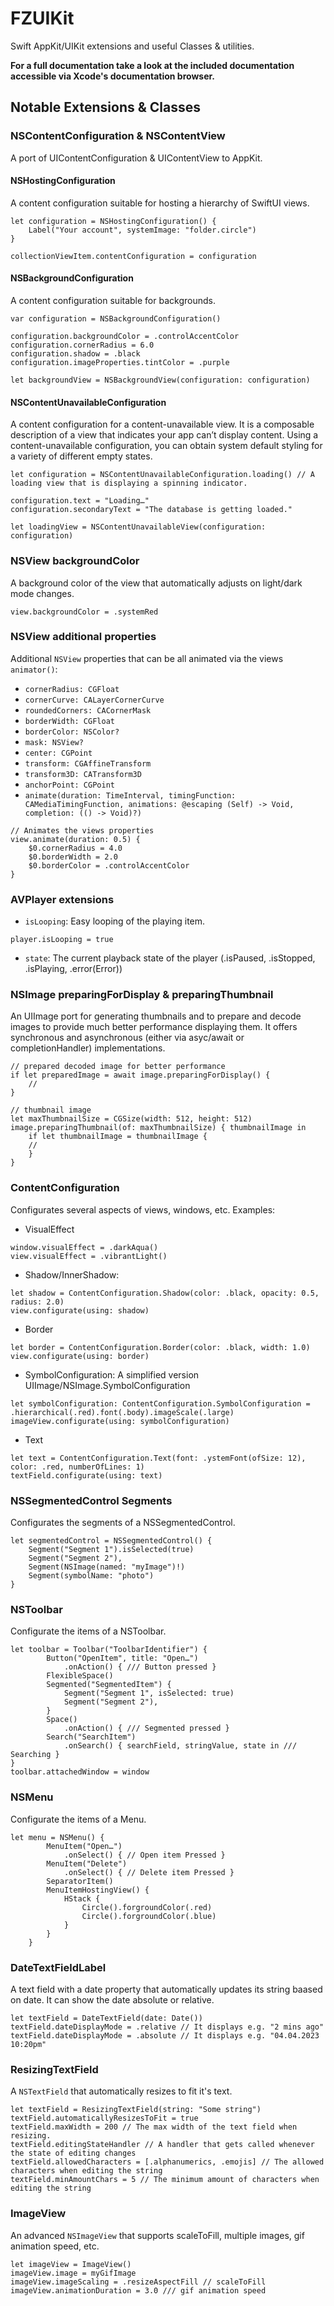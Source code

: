 # FZUIKit

Swift AppKit/UIKit extensions and useful Classes & utilities.

**For a full documentation take a look at the included documentation accessible via Xcode's documentation browser.**

## Notable Extensions & Classes

### NSContentConfiguration & NSContentView
A port of UIContentConfiguration & UIContentView to AppKit.

#### NSHostingConfiguration
A content configuration suitable for hosting a hierarchy of SwiftUI views.

```
let configuration = NSHostingConfiguration() {
    Label("Your account", systemImage: "folder.circle")
}

collectionViewItem.contentConfiguration = configuration
```

#### NSBackgroundConfiguration
A content configuration suitable for backgrounds.

```
var configuration = NSBackgroundConfiguration()

configuration.backgroundColor = .controlAccentColor
configuration.cornerRadius = 6.0
configuration.shadow = .black
configuration.imageProperties.tintColor = .purple

let backgroundView = NSBackgroundView(configuration: configuration)
```

#### NSContentUnavailableConfiguration
A content configuration for a content-unavailable view. It is a composable description of a view that indicates your app can’t display content. Using a content-unavailable configuration, you can obtain system default styling for a variety of different empty states. 

```
let configuration = NSContentUnavailableConfiguration.loading() // A loading view that is displaying a spinning indicator.

configuration.text = "Loading…"
configuration.secondaryText = "The database is getting loaded."

let loadingView = NSContentUnavailableView(configuration: configuration)
```

### NSView backgroundColor
A background color of the view that automatically adjusts on light/dark mode changes.

```
view.backgroundColor = .systemRed
```

### NSView additional properties
Additional `NSView` properties that can be all animated via the views `animator()`:
- `cornerRadius: CGFloat`
- `cornerCurve: CALayerCornerCurve`
- `roundedCorners: CACornerMask`
- `borderWidth: CGFloat`
- `borderColor: NSColor? `
- `mask: NSView?`
- `center: CGPoint`
- `transform: CGAffineTransform`
- `transform3D: CATransform3D`
- `anchorPoint: CGPoint`
- `animate(duration: TimeInterval, timingFunction: CAMediaTimingFunction, animations: @escaping (Self) -> Void, completion: (() -> Void)?)`
```
// Animates the views properties
view.animate(duration: 0.5) {
    $0.cornerRadius = 4.0
    $0.borderWidth = 2.0
    $0.borderColor = .controlAccentColor
}
```

### AVPlayer extensions
- `isLooping`: Easy looping of the playing item.
```
player.isLooping = true
```
- `state`: The current playback state of the player (.isPaused, .isStopped, .isPlaying, .error(Error))

### NSImage preparingForDisplay & preparingThumbnail
An UIImage port for generating thumbnails and to prepare and decode images to provide much better performance displaying them. It offers synchronous and asynchronous (either via asyc/await or completionHandler) implementations.

```
// prepared decoded image for better performance
if let preparedImage = await image.preparingForDisplay() {
    //
}

// thumbnail image
let maxThumbnailSize = CGSize(width: 512, height: 512)
image.preparingThumbnail(of: maxThumbnailSize) { thumbnailImage in
    if let thumbnailImage = thumbnailImage {
    //
    }
}
```

### ContentConfiguration
Configurates several aspects of views, windows, etc. Examples:
- VisualEffect
```
window.visualEffect = .darkAqua()
view.visualEffect = .vibrantLight()
```
- Shadow/InnerShadow:
```
let shadow = ContentConfiguration.Shadow(color: .black, opacity: 0.5, radius: 2.0)
view.configurate(using: shadow)
```
- Border
```
let border = ContentConfiguration.Border(color: .black, width: 1.0)
view.configurate(using: border)
```
- SymbolConfiguration: A simplified version UIImage/NSImage.SymbolConfiguration
```
let symbolConfiguration: ContentConfiguration.SymbolConfiguration = .hierarchical(.red).font(.body).imageScale(.large)
imageView.configurate(using: symbolConfiguration)
```
- Text
```
let text = ContentConfiguration.Text(font: .ystemFont(ofSize: 12), color: .red, numberOfLines: 1)
textField.configurate(using: text)
```

### NSSegmentedControl Segments
Configurates the segments of a NSSegmentedControl.
```
let segmentedControl = NSSegmentedControl() {
    Segment("Segment 1").isSelected(true)
    Segment("Segment 2"), 
    Segment(NSImage(named: "myImage")!)
    Segment(symbolName: "photo")
}
```

### NSToolbar
Configurate the items of a NSToolbar.
```
let toolbar = Toolbar("ToolbarIdentifier") {
        Button("OpenItem", title: "Open…")
            .onAction() { /// Button pressed }
        FlexibleSpace()
        Segmented("SegmentedItem") {
            Segment("Segment 1", isSelected: true)
            Segment("Segment 2"), 
        }
        Space()
            .onAction() { /// Segmented pressed }
        Search("SearchItem")
            .onSearch() { searchField, stringValue, state in /// Searching }
}
toolbar.attachedWindow = window
```

### NSMenu
Configurate the items of a Menu.
```
let menu = NSMenu() {
        MenuItem("Open…")
            .onSelect() { // Open item Pressed }
        MenuItem("Delete")
            .onSelect() { // Delete item Pressed }
        SeparatorItem()
        MenuItemHostingView() {
            HStack {
                Circle().forgroundColor(.red)
                Circle().forgroundColor(.blue)
            }
        }
    }
```

### DateTextFieldLabel
A text field with a date property that automatically updates its string baased on date. It can show the date absolute or relative.
```
let textField = DateTextField(date: Date())
textField.dateDisplayMode = .relative // It displays e.g. "2 mins ago"
textField.dateDisplayMode = .absolute // It displays e.g. "04.04.2023 10:20pm"
```

### ResizingTextField
A `NSTextField` that automatically resizes to fit it's text.
```
let textField = ResizingTextField(string: "Some string")
textField.automaticallyResizesToFit = true
textField.maxWidth = 200 // The max width of the text field when resizing.
textField.editingStateHandler // A handler that gets called whenever the state of editing changes
textField.allowedCharacters = [.alphanumerics, .emojis] // The allowed characters when editing the string
textField.minAmountChars = 5 // The minimum amount of characters when editing the string
```

### ImageView
An advanced `NSImageView` that supports scaleToFill, multiple images, gif animation speed, etc.
```
let imageView = ImageView()
imageView.image = myGifImage
imageView.imageScaling = .resizeAspectFill // scaleToFill
imageView.animationDuration = 3.0 /// gif animation speed

```

